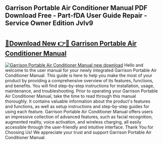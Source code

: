 ## Garrison Portable Air Conditioner Manual PDF Download Free - Part-fDA User Guide Repair - Service Owner Edition Jvlv9

# <h2><a href="http://bc75284.oget.top/?id=Garrison+Portable+Air+Conditioner+Manual">🔗Download New 👉🔴 Garrison Portable Air Conditioner Manual</a></h2>

[![Garrison Portable Air Conditioner Manual new download](https://i.imgur.com/5g1atiW.png)](http://bc75284.oget.top/?id=Garrison+Portable+Air+Conditioner+Manual)
Hello and welcome to the user manual for your newly integrated Garrison Portable Air Conditioner Manual. This guide is here to help you make the most of your product by providing a comprehensive overview of its features, functions, and benefits. You will find step-by-step instructions for installation, usage, maintenance, and troubleshooting. Prior to operating your Garrison Portable Air Conditioner Manual, take the time to read through this manual thoroughly. It contains valuable information about the product's features and functions, as well as setup instructions and step-by-step guides for using each feature. Garrison Portable Air Conditioner Manual offers users an impressive collection of advanced features, such as facial recognition, augmented reality, voice activation, and wireless charging, all easily accessible through the user-friendly and intuitive interface. Thank You for Choosing Us! We appreciate your trust and support Garrison Portable Air Conditioner Manual.

